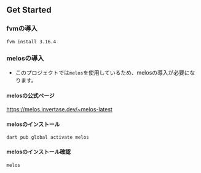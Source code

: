 ## Get Started

### fvmの導入

```
fvm install 3.16.4
```

### melosの導入

- このプロジェクトでは`melos`を使用しているため、melosの導入が必要になります。

####  melosの公式ページ
https://melos.invertase.dev/~melos-latest

#### melosのインストール

```
dart pub global activate melos
```
#### melosのインストール確認
```
melos
```

